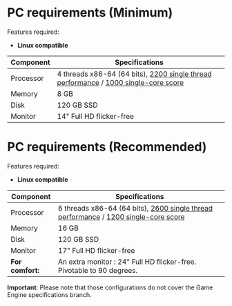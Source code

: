 # PC requirements (Minimum)

Features required:

- **Linux compatible**

| Component | Specifications                                                                                                                                                                      |
| --------- | ------------------------------------------------------------------------------------------------------------------------------------------------------------------------------------------- |
| Processor | 4 threads x86-64 (64 bits), [2200 single thread performance](https://www.cpubenchmark.net/singleThread.html) / [1000 single-core score](https://browser.geekbench.com/processor-benchmarks) |
| Memory    | 8 GB                                                                                                                                                                                        |
| Disk      | 120 GB SSD                                                                                                                                                                                  |
| Monitor   | 14" Full HD flicker-free                                                                                                                                                                    |

# PC requirements (Recommended)

Features required:

- **Linux compatible**

| Component | Specifications                                                                                                                                                                      |
| --------- | ------------------------------------------------------------------------------------------------------------------------------------------------------------------------------------------- |
| Processor | 6 threads x86-64 (64 bits), [2600 single thread performance](https://www.cpubenchmark.net/singleThread.html) / [1200 single-core score](https://browser.geekbench.com/processor-benchmarks) |
| Memory    | 16 GB                                                                                                                                                                                        |
| Disk      | 120 GB SSD                                                                                                                                                                                  |
| Monitor   | 17" Full HD flicker-free                                                                                                                                                                    |
|**For comfort:**| An extra monitor : 24" Full HD flicker-free. Pivotable to 90 degrees.|
 
**Important**: Please note that those configurations do not cover the Game Engine specifications branch. 
